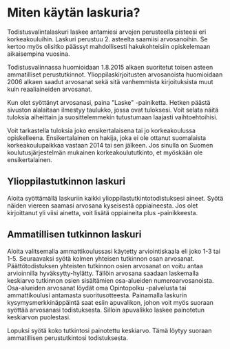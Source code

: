 # Miten käytän laskuria?
Todistusvalintalaskuri laskee antamiesi arvojen perusteella pisteesi eri korkeakouluihin. Laskuri perustuu 2. asteelta saamiisi arvosanoihin. Se kertoo myös olisitko päässyt mahdollisesti hakukohteisiin opiskelemaan aikaisempina vuosina.

Todistusvalinnassa huomioidaan 1.8.2015 alkaen suoritetut toisen asteen ammatilliset perustutkinnot. Ylioppilaskirjoitusten arvosanoista huomioidaan 2006 alkaen saadut arvosanat sekä sitä vanhemmista kirjoituksista muut kuin reaaliaineiden arvosanat.

Kun olet syöttänyt arvosanasi, paina "Laske" -painiketta. Hetken päästä sivuston alalaitaan ilmestyy taulukko, jossa ovat tuloksesi. Voit selata näitä tuloksia aiheittain ja suosittelemmekin tutustumaan laajasti vaihtoehtoihisi.

Voit tarkastella tuloksia joko ensikertalaisena tai jo korkeakoulussa opiskelleena. Ensikertalainen on hakija, joka ei ole ottanut suomalaista korkeakoulupaikkaa vastaan 2014 tai sen jälkeen. Jos sinulla on Suomen koulutusjärjestelmän mukainen korkeakoulututkinto, et myöskään ole ensikertalainen.

## Ylioppilastutkinnon laskuri
Aloita syöttämällä laskuriin kaikki ylioppilastutkintotodistuksesi aineet. Syötä näiden viereen saamasi arvosana kyseisestä oppiaineesta. Jos olet kirjoittanut yli viisi ainetta, voit lisätä oppiaineita plus -painikkeesta.

## Ammatillisen tutkinnon laskuri
Aloita valitsemalla ammattikoulussasi käytetty arviointiskaala eli joko 1-3 tai 1-5. Seuraavaksi syötä kolmen yhteisen tutkinnon osan arvosanat. Päättötodistuksen yhteisten tutkinnon osien arvosanat on voitu antaa arvioinnilla hyväksytty-hylätty. Tällöin arvosana saadaan laskemalla keskiarvo tutkinnon osien sisältämien osa-alueiden numeroarvosanoista. Osa-alueiden arvosanat löydät oma Opintopolku -palvelusta tai ammattikoulusi antamasta suoritusotteesta. Painamalla laskurin kysymysmerkkinäppäintä saat esiin apuvalikon, johon voit myös suoraan syöttää arvosanasi todistuksesta. Silloin apuvalikko laskee painotetun keskiarvon puolestasi.

Lopuksi syötä koko tutkintosi painotettu keskiarvo. Tämä löytyy suoraan ammatillisen perustutkintosi todistuksesta.